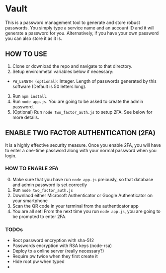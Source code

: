 # Vault

This is a password management tool to generate and store robust passwords.
You simply type a service name and an account ID and it will generate a password for you.
Alternatively, if you have your own password you can also store it as it is.

## HOW TO USE
1. Clone or download the repo and navigate to that directory.
2. Setup environmetal variables below if necessary:
  - `PW_LENGTH (optional)`: Integer. Length of passwords generated by this software (Default is 50 letters long).
3. Run `npm install`.
4. Run `node app.js`. You are going to be asked to create the admin password.
5. (Optional) Run `node two_factor_auth.js` to setup 2FA. See below for more details.


## ENABLE TWO FACTOR AUTHENTICATION (2FA)
It is a highly effective security measure. Once you enable 2FA, you will have to enter a one-time password along with your normal password when you login.
### HOW TO ENABLE 2FA
0. Make sure that you have run `node app.js` preiously, so that database and admin password is set correctly
1. Run `node two_factor_auth.js`
2. Downlaod either Microsoft Authenticator or Google Authenticator on your smartphone
3. Scan the QR code in your terminal from the authenticator app
4. You are all set! From the next time you run `node app.js`, you are going to be prompted to enter 2FA.

### TODOs
- Root password encryption with sha-512
- Passwords encryption with RSA keys (node-rsa)
- Deploy to a online server (really necessary?)
- Require pw twice when they first create it
- Hide root pw when typed
- 
